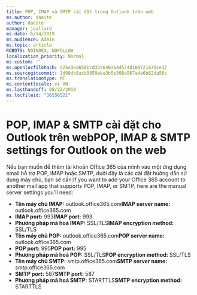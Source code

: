 ```yaml
---
title: POP, IMAP và SMTP cài đặt trong Outlook trên web
ms.author: daeite
author: daeite
manager: joallard
ms.date: 6/14/2019
ms.audience: Admin
ms.topic: article
ROBOTS: NOINDEX, NOFOLLOW
localization_priority: Normal
ms.custom: ''
ms.openlocfilehash: d25e3ea650bcd337640ab44574d109721639ce17
ms.sourcegitcommit: 1d98db8acb9959aba3b5e308a567ade6b62da56c
ms.translationtype: MT
ms.contentlocale: vi-VN
ms.lasthandoff: 08/22/2019
ms.locfileid: "36556521"
---
```

# <a name="pop-imap--smtp-settings-for-outlook-on-the-web"></a><span data-ttu-id="d5e7f-102">POP, IMAP & SMTP cài đặt cho Outlook trên web</span><span class="sxs-lookup"><span data-stu-id="d5e7f-102">POP, IMAP & SMTP settings for Outlook on the web</span></span>

<span data-ttu-id="d5e7f-103">Nếu bạn muốn để thêm tài khoản Office 365 của mình vào một ứng dụng email hỗ trợ POP, IMAP hoặc SMTP, dưới đây là các cài đặt hướng dẫn sử dụng máy chủ, bạn sẽ cần:</span><span class="sxs-lookup"><span data-stu-id="d5e7f-103">If you want to add your Office 365 account to another mail app that supports POP, IMAP, or SMTP, here are the manual server settings you'll need:</span></span>
  
- <span data-ttu-id="d5e7f-104">**Tên máy chủ IMAP:** outlook.office365.com</span><span class="sxs-lookup"><span data-stu-id="d5e7f-104">**IMAP server name:** outlook.office365.com</span></span>
- <span data-ttu-id="d5e7f-105">**IMAP port:** 993</span><span class="sxs-lookup"><span data-stu-id="d5e7f-105">**IMAP port:** 993</span></span>
- <span data-ttu-id="d5e7f-106">**Phương pháp mã hoá IMAP:** SSL/TLS</span><span class="sxs-lookup"><span data-stu-id="d5e7f-106">**IMAP encryption method:** SSL/TLS</span></span>
- <span data-ttu-id="d5e7f-107">**Tên máy chủ POP:** outlook.office365.com</span><span class="sxs-lookup"><span data-stu-id="d5e7f-107">**POP server name:** outlook.office365.com</span></span>  
- <span data-ttu-id="d5e7f-108">**POP port:** 995</span><span class="sxs-lookup"><span data-stu-id="d5e7f-108">**POP port:** 995</span></span>  
- <span data-ttu-id="d5e7f-109">**Phương pháp mã hoá POP:** SSL/TLS</span><span class="sxs-lookup"><span data-stu-id="d5e7f-109">**POP encryption method:** SSL/TLS</span></span>  
- <span data-ttu-id="d5e7f-110">**Tên máy chủ SMTP:** smtp.office365.com</span><span class="sxs-lookup"><span data-stu-id="d5e7f-110">**SMTP server name:** smtp.office365.com</span></span>
- <span data-ttu-id="d5e7f-111">**SMTP port:** 587</span><span class="sxs-lookup"><span data-stu-id="d5e7f-111">**SMTP port:** 587</span></span>
- <span data-ttu-id="d5e7f-112">**Phương pháp mã hoá SMTP:** STARTTLS</span><span class="sxs-lookup"><span data-stu-id="d5e7f-112">**SMTP encryption method:** STARTTLS</span></span>